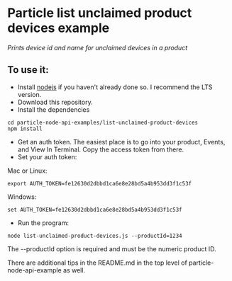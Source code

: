 # Particle list unclaimed product devices example
*Prints device id and name for unclaimed devices in a product*

## To use it:

- Install [nodejs](https://nodejs.org/) if you haven't already done so. I recommend the LTS version.
- Download this repository.
- Install the dependencies

```
cd particle-node-api-examples/list-unclaimed-product-devices
npm install
```

- Get an auth token. The easiest place is to go into your product, Events, and View In Terminal. Copy the
access token from there.
- Set your auth token:

Mac or Linux:

```
export AUTH_TOKEN=fe12630d2dbbd1ca6e8e28bd5a4b953dd3f1c53f
```

Windows:

```
set AUTH_TOKEN=fe12630d2dbbd1ca6e8e28bd5a4b953dd3f1c53f
```

- Run the program:

```
node list-unclaimed-product-devices.js --productId=1234
```

The --productId option is required and must be the numeric product ID.

There are additional tips in the README.md in the top level of particle-node-api-example as well.
